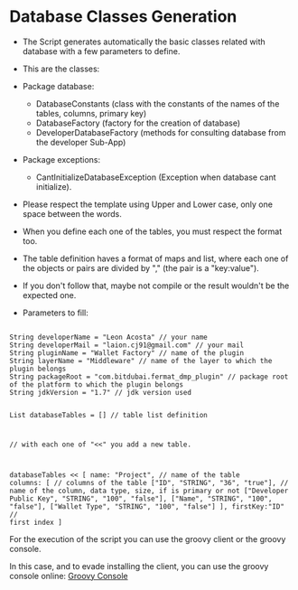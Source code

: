 # Database Classes Generation
* The Script generates automatically the basic classes related with database with a few parameters to define.
* This are the classes:
 * Package database:
    * DatabaseConstants (class with the constants of the names of the tables, columns, primary key)
    * DatabaseFactory (factory for the creation of database)
    * DeveloperDatabaseFactory (methods for consulting database from the developer Sub-App)
 * Package exceptions:
    * CantInitializeDatabaseException (Exception when database cant initialize).
 
* Please respect the template using Upper and Lower case, only one space between the words.

* When you define each one of the tables, you must respect the format too.
* The table definition haves a format of maps and list, where each one of the objects or pairs are divided by "," (the pair is a "key:value").
* If you don't follow that, maybe not compile or the result wouldn't be the expected one.

* Parameters to fill:
<code>
String developerName = "Leon Acosta" // your name
String developerMail = "laion.cj91@gmail.com" // your mail
String pluginName = "Wallet Factory" // name of the plugin
String layerName = "Middleware" // name of the layer to which the plugin belongs
String packageRoot = "com.bitdubai.fermat_dmp_plugin" // package root of the platform to which the plugin belongs
String jdkVersion = "1.7" // jdk version used


List databaseTables = [] // table list definition

// with each one of "<<" you add a new table.

databaseTables << [
    name: "Project", // name of the table
    columns: [ // columns of the table
        ["ID", "STRING", "36", "true"], // name of the column, data type, size, if is primary or not
        ["Developer Public Key", "STRING", "100", "false"],
        ["Name", "STRING", "100", "false"],
        ["Wallet Type", "STRING", "100", "false"]
    ],
    firstKey:"ID" // first index
]
</code>

For the execution of the script you can use the groovy client or the groovy console.

In this case, and to evade installing the client, you can use the groovy console online: [Groovy Console](http://groovyconsole.appspot.com/)
